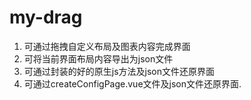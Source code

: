 # my-drag
1. 可通过拖拽自定义布局及图表内容完成界面
2. 可将当前界面布局内容导出为json文件
3. 可通过封装的好的原生js方法及json文件还原界面
4. 可通过createConfigPage.vue文件及json文件还原界面.

